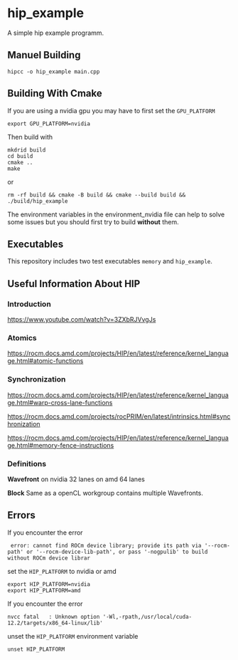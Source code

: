 # hip_example

A simple hip example programm.

## Manuel Building

```
hipcc -o hip_example main.cpp
```

## Building With Cmake

If you are using a nvidia gpu you may have to first set the `GPU_PLATFORM`
```
export GPU_PLATFORM=nvidia
```
Then build with
```
mkdrid build
cd build
cmake ..
make
```
or
```
rm -rf build && cmake -B build && cmake --build build && ./build/hip_example
```

The environment variables in the environment_nvidia file can help to solve some issues but you should first try to build **without** them.

## Executables
This repository includes two test executables `memory` and `hip_example`.

## Useful Information About HIP

### Introduction
https://www.youtube.com/watch?v=3ZXbRJVvgJs

### Atomics
https://rocm.docs.amd.com/projects/HIP/en/latest/reference/kernel_language.html#atomic-functions

### Synchronization
https://rocm.docs.amd.com/projects/HIP/en/latest/reference/kernel_language.html#warp-cross-lane-functions

https://rocm.docs.amd.com/projects/rocPRIM/en/latest/intrinsics.html#synchronization

https://rocm.docs.amd.com/projects/HIP/en/latest/reference/kernel_language.html#memory-fence-instructions

### Definitions

**Wavefront** 
on nvidia 32 lanes
on amd 64 lanes

**Block** 
Same as a openCL workgroup contains multiple Wavefronts.

## Errors

If you encounter the error 
```
 error: cannot find ROCm device library; provide its path via '--rocm-path' or '--rocm-device-lib-path', or pass '-nogpulib' to build without ROCm device librar
```
set the `HIP_PLATFORM` to nvidia or amd
```
export HIP_PLATFORM=nvidia
export HIP_PLATFORM=amd
```

If you encounter the error
```
nvcc fatal   : Unknown option '-Wl,-rpath,/usr/local/cuda-12.2/targets/x86_64-linux/lib'
```
unset the `HIP_PLATFORM` environment variable
```
unset HIP_PLATFORM
```